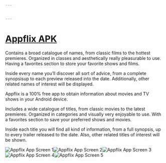 ```yaml
---


---
```


<h1 id="appflix-apk"><a href="https://aapks.com/apk/appflix/">Appflix APK</a></h1>
<p>Contains a broad catalogue of names, from classic films to the hottest premieres. Organized in classes and aesthetically really pleasurable to use. Having a favorites section to store your favorite shows and films.</p>
<p>Inside every name you’ll discover all sort of advice, from a complete synopsisup to each preview released into the date. Additionally, other related names of interest will be displayed.</p>
<p>Appflix is a 100% free app to obtain information about movies and TV shows in your Android device.</p>
<p>Includes a wide catalogue of titles, from classic movies to the latest premieres. Organized in categories and visually very enjoyable to use. With a favorites section to save your preferred shows and movies.</p>
<p>Inside each title you will find all kind of information, from a full synopsis, up to every trailer released to the date. Also, other related titles of interest will be shown.</p>
<p><img src="https://i2.wp.com/img.aapks.com/imgs/5/9/9/599bc41adb44fd823e171b004431e141_screen.png?h=320" alt="Appflix App Screen 1" title="Appflix App Screen 1"><img src="https://i2.wp.com/img.aapks.com/imgs/d/6/4/d64883b6233fb0c4f8634bd2fc69fca8_screen.png?h=320" alt="Appflix App Screen 2" title="Appflix App Screen 2"><img src="https://i2.wp.com/img.aapks.com/imgs/7/d/a/7da5319e50b2fd473b260e2ab3b76ed7_screen.png?h=320" alt="Appflix App Screen 3" title="Appflix App Screen 3"><img src="https://i2.wp.com/img.aapks.com/imgs/3/2/4/3248b2179fd4aeb6a3574aac9e749869_screen.png?h=320" alt="Appflix App Screen 4" title="Appflix App Screen 4"><img src="https://i2.wp.com/img.aapks.com/imgs/1/4/2/142fc37e7d862e1893c303f29dd0b2f0_screen.png?h=320" alt="Appflix App Screen 5" title="Appflix App Screen 5"></p>

